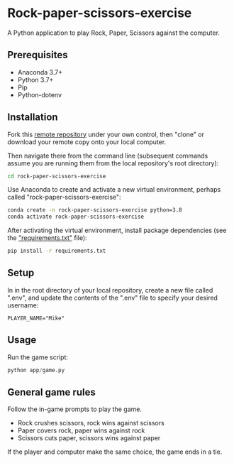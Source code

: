 # Rock-paper-scissors-exercise

A Python application to play Rock, Paper, Scissors against the computer.

## Prerequisites

  + Anaconda 3.7+
  + Python 3.7+
  + Pip
  + Python-dotenv

## Installation

Fork this [remote repository](https://github.com/mdv5/my-first-python-app) under your own control, then "clone" or download your remote copy onto your local computer.

Then navigate there from the command line (subsequent commands assume you are running them from the local repository's root directory):

```sh
cd rock-paper-scissors-exercise
```

Use Anaconda to create and activate a new virtual environment, perhaps called "rock-paper-scissors-exercise":

```sh
conda create -n rock-paper-scissors-exercise python=3.8
conda activate rock-paper-scissors-exercise
```

After activating the virtual environment, install package dependencies (see the ["requirements.txt"](/requirements.txt) file):

```sh
pip install -r requirements.txt
```

## Setup

In in the root directory of your local repository, create a new file called ".env", and update the contents of the ".env" file to specify your desired username:

    PLAYER_NAME="Mike"

## Usage

Run the game script:

```py
python app/game.py
```

## General game rules
Follow the in-game prompts to play the game.

+ Rock crushes scissors, rock wins against scissors
+ Paper covers rock, paper wins against rock
+ Scissors cuts paper, scissors wins against paper

If the player and computer make the same choice, the game ends in a tie.
